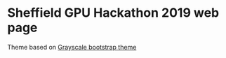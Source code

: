 Sheffield GPU Hackathon 2019 web page
=========================

Theme based on [Grayscale bootstrap theme ](http://ironsummitmedia.github.io/startbootstrap-grayscale/)

